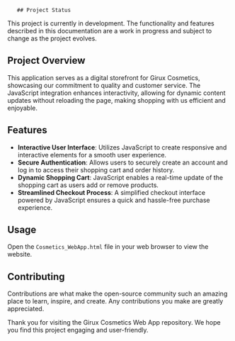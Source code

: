       ## Project Status 

This project is currently in development. The functionality and features described in this documentation are a work in progress and subject to change as the project evolves.

## Project Overview

This application serves as a digital storefront for Girux Cosmetics, showcasing our commitment to quality and customer service. The JavaScript integration enhances interactivity, allowing for dynamic content updates without reloading the page, making shopping with us efficient and enjoyable.

## Features

- **Interactive User Interface**: Utilizes JavaScript to create responsive and interactive elements for a smooth user experience.
- **Secure Authentication**: Allows users to securely create an account and log in to access their shopping cart and order history.
- **Dynamic Shopping Cart**: JavaScript enables a real-time update of the shopping cart as users add or remove products.
- **Streamlined Checkout Process**: A simplified checkout interface powered by JavaScript ensures a quick and hassle-free purchase experience.

## Usage

Open the `Cosmetics_WebApp.html` file in your web browser to view the website.

## Contributing

Contributions are what make the open-source community such an amazing place to learn, inspire, and create. Any contributions you make are greatly appreciated.

Thank you for visiting the Girux Cosmetics Web App repository. We hope you find this project engaging and user-friendly.

